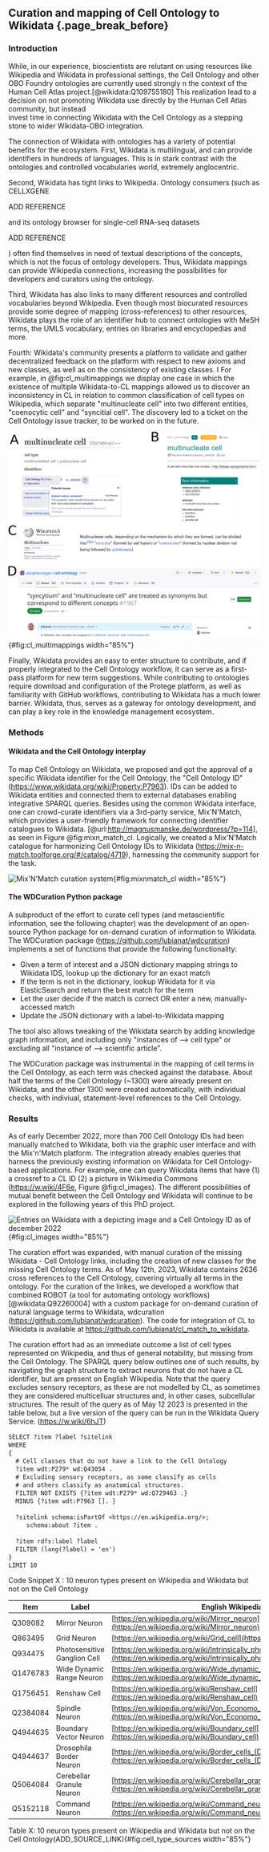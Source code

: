## Curation and mapping of Cell Ontology to Wikidata {.page_break_before}

### Introduction


While, in our experience, bioscientists are relutant on using resources like Wikipedia and Wikidata in professional settings, the Cell Ontology and other OBO Foundry ontologies are currently used strongly n the context of the Human Cell Atlas project.[@wikidata:Q109755180]
This realization lead to a decision on not promoting Wikidata use directly by the Human Cell Atlas community, but instead  
invest time in connecting Wikidata with the Cell Ontology as a stepping stone to wider Wikidata-OBO integration.

The connection of Wikidata with ontologies has a variety of potential benefits for the ecosystem. 
First, Wikidata is multilingual, and can provide identifiers in hundreds of languages. 
This is in stark contrast with the ontologies and controlled vocabularies world, extremely anglocentric.

Second, Wikidata has tight links to Wikipedia. 
Ontology consumers (such as CELLXGENE

ADD REFERENCE

and its ontology browser for single-cell RNA-seq datasets

ADD REFERENCE

) often find themselves in need of textual descriptions of the concepts, which is not the focus of ontology developers. 
Thus, Wikidata mappings can provide Wikipedia connections, increasing the possibilities for developers and curators using the ontology. 

Third, Wikidata has also links to many different resources and controlled vocabularies beyond Wikipedia. 
Even though most biocurated resources provide some degree of mapping (cross-references) to other resources, Wikidata plays the role of an identifier hub to connect ontologies with MeSH terms, the UMLS vocabulary, entries on libraries and encyclopedias and more.

Fourth: Wikidata's community presents a platform to validate and gather decentralized feedback on the platform with respect to new axioms and new classes, as well as on the consistency of existing classes. I
For example, in @fig:cl_multimappings we display one case in which the existence of multiple Wikidata-to-CL mappings allowed us to discover an inconsistency in CL in relation to common classification of cell types on Wikipedia, which separate "multinucleate cell" into two different entities, "coenocytic cell" and "syncitial cell".
The discovery led to a ticket on the Cell Ontology issue tracker, to be worked on in the future. 

![Wikidata's community curation helps Cell Ontology to improve. A) The entry for "multinucleate cell" showing a constraint violation, as the CL identifiers is also used in "syncitium". B) The CL entry for "multinucleate cell", showing "syncitium" as a synonym. C) The Wikipedia page, describing two types of multinucleate cells: syncitia and coenocytes. D) An open ticket in the Cell Ontology GitHub Issue Tracker to start the discussion towards normalizing the structure.](https://raw.githubusercontent.com/lubianat/phd_figures/master/cell_ontology/wikidata_multi_mappings_to_improve_cell_ontology.png){#fig:cl_multimappings width="85%"}

Finally, Wikidata provides an easy to enter structure to contribute, and if properly integrated to the Cell Ontology workflow, it can serve as a first-pass platform for new term suggestions.
While contributing to ontologies require download and configuration of the Protege platform, as well as familiarity with GitHub workflows, contributing to Wikidata has a much lower barrier. 
Wikidata, thus, serves as a gateway for ontology development, and can play a key role in the knowledge management ecosystem. 

### Methods
#### Wikidata and the Cell Ontology interplay

To map Cell Ontology on Wikidata, we proposed and got the approval of a specific Wikidata identifier for the Cell Ontology, the "Cell Ontology ID" (<https://www.wikidata.org/wiki/Property:P7963>).
IDs can be added to Wikidata entities and connected them to external databases enabling integrative SPARQL queries. 
Besides using the common Wikidata interface, one can crowd-curate identifiers via a 3rd-party service, Mix'N'Match, which provides a user-friendly framework for connecting identifier catalogues to Wikidata. [@url:http://magnusmanske.de/wordpress/?p=114], as seen in Figure @fig:mixn_match_cl. 
Logically, we created a Mix'N'Match catalogue for harmonizing Cell Ontology IDs to Wikidata (<https://mix-n-match.toolforge.org/#/catalog/4719>), harnessing the community support for the task. 

![Mix'N'Match curation system](https://pointstodots.files.wordpress.com/2021/09/image-17.png){#fig:mixnmatch_cl width="85%"}

#### The WDCuration Python package

A subproduct of the effort to curate cell types (and metascientific information, see the following chapter) was the development of an open-source Python package for on-demand curation of information to Wikidata. 
The WDCuration package (https://github.com/lubianat/wdcuration) implements a set of functions that provide the following functionality:
  * Given a term of interest and a JSON dictionary mapping strings to Wikidata IDS, lookup up the dictionary for an exact match
  * If the term is not in the dictionary, lookup Wikidata for it via ElasticSearch and return the best match for the term
  * Let the user decide if the match is correct OR enter a new, manually-accessed match
  * Update the JSON dictionary with a label-to-Wikidata mapping

The tool also allows tweaking of the Wikidata search by adding knowledge graph information, and including only "instances of --> cell type" or excluding all "instance of --> scientific article". 

The WDCuration package was instrumental in the mapping of cell terms in the Cell Ontology, as each term was checked against the database. About half the terms of the Cell Ontology (~1300) were already present on Wikidata, and the other 1300 were created automatically, with individual checks, with indiviual, statement-level references to the Cell Ontology.


### Results

As of early December 2022, more than 700 Cell Ontology IDs had been manually matched to Wikidata, both via the graphic user interface and with the Mix'n'Match platform. 
The integration already enables queries that harness the previously existing information on Wikidata for Cell Ontology-based applications. 
For example, one can query Wikidata items that have (1) a crossref to a CL ID (2) a picture in Wikimedia Commons (<https://w.wiki/4F6e>, Figure @fig:cl_images). 
The different possibilities of mutual benefit between the Cell Ontology and Wikidata will continue to be explored in the following years of this PhD project. 

![Entries on Wikidata with a depicting image and a Cell Ontology ID as of december 2022](https://user-images.githubusercontent.com/7917951/137942026-7645f368-d62a-4434-be05-083555cf0757.png){#fig:cl_images width="85%"}


The curation effort was expanded, with manual curation of the missing Wikidata - Cell Ontology links, including the creation of new classes for the missing Cell Ontology terms.
As of May 12th, 2023, Wikidata contains 2636 cross references to the Cell Ontology, covering virtually all terms in the ontology.
For the curation of the linkes, we developed a workflow that combined ROBOT (a tool for automating ontology workflows) [@wikidata:Q92260004] with a custom package for on-demand curation of natural language terms to Wikidata, wdcuration (https://github.com/lubianat/wdcuration).
The code for integration of CL to Wikidata is available at https://github.com/lubianat/cl_match_to_wikidata.


The curation effort had as an immediate outcome a list of cell types represented on Wikipedia, and thus of general notability, but missing from the Cell Ontology. 
The SPARQL query below outlines one of such results, by navigating the graph structure to extract neurons that do not have a CL identifier, but are present on English Wikipedia. 
Note that the query excludes sensory receptors, as these are not modelled by CL, as sometimes they are considered multicelluar structures and, in other cases, subcellular structures. 
The result of the query as of May 12 2023 is presented in the table below, but a live version of the query can be run in the Wikidata Query Service. (https://w.wiki/6hJT) 

```{sparql}
SELECT ?item ?label ?sitelink
WHERE 
{
  # Cell classes that do not have a link to the Cell Ontology
  ?item wdt:P279* wd:Q43054 .  
  # Excluding sensory receptors, as some classify as cells 
  # and others classify as anatomical structures.
  FILTER NOT EXISTS {?item wdt:P279* wd:Q729463 .} 
  MINUS {?item wdt:P7963 []. }
  
  ?sitelink schema:isPartOf <https://en.wikipedia.org/>;
     schema:about ?item .

  ?item rdfs:label ?label
  FILTER (lang(?label) = 'en')
}
LIMIT 10
```
Code Snippet X : 10 neuron types present on Wikipedia and Wikidata but not on the Cell Ontology

| Item | Label | English Wikipedia Page |
| --- | --- | --- |
| Q309082 | Mirror Neuron | [https://en.wikipedia.org/wiki/Mirror_neuron](https://en.wikipedia.org/wiki/Mirror_neuron) |
| Q863495 | Grid Neuron | [https://en.wikipedia.org/wiki/Grid_cell](https://en.wikipedia.org/wiki/Grid_cell) |
| Q934475 | Photosensitive Ganglion Cell | [https://en.wikipedia.org/wiki/Intrinsically_photosensitive_retinal_ganglion_cell](https://en.wikipedia.org/wiki/Intrinsically_photosensitive_retinal_ganglion_cell) |
| Q1476783 | Wide Dynamic Range Neuron | [https://en.wikipedia.org/wiki/Wide_dynamic_range_neuron](https://en.wikipedia.org/wiki/Wide_dynamic_range_neuron) |
| Q1756451 | Renshaw Cell | [https://en.wikipedia.org/wiki/Renshaw_cell](https://en.wikipedia.org/wiki/Renshaw_cell) |
| Q2384084 | Spindle Neuron | [https://en.wikipedia.org/wiki/Von_Economo_neuron](https://en.wikipedia.org/wiki/Von_Economo_neuron) |
| Q4944635 | Boundary Vector Neuron | [https://en.wikipedia.org/wiki/Boundary_cell](https://en.wikipedia.org/wiki/Boundary_cell) |
| Q4944637 | Drosophila Border Neuron | [https://en.wikipedia.org/wiki/Border_cells_(Drosophila)](https://en.wikipedia.org/wiki/Border_cells_(Drosophila)) |
| Q5064084 | Cerebellar Granule Neuron | [https://en.wikipedia.org/wiki/Cerebellar_granule_cell](https://en.wikipedia.org/wiki/Cerebellar_granule_cell) |
| Q5152118 | Command Neuron | [https://en.wikipedia.org/wiki/Command_neuron](https://en.wikipedia.org/wiki/Command_neuron) |

Table X: 10 neuron types present on Wikipedia and Wikidata but not on the Cell Ontology(ADD_SOURCE_LINK){#fig:cell_type_sources width="85%"}